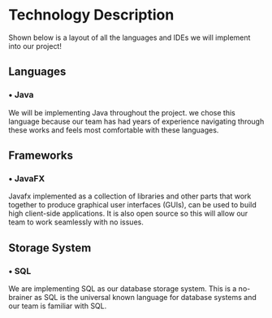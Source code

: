 # Technology Description
Shown below is a layout of all the languages and IDEs we will implement into our project!

## Languages
### • Java 
We will be implementing Java throughout the project. we chose this language because our team has had years of experience navigating through these works and feels most comfortable with these languages.

## Frameworks
### • JavaFX
Javafx implemented as a collection of libraries and other parts that work together to produce graphical user interfaces (GUIs), can be used to build high client-side applications. 
It is also open source so this will allow our team to work seamlessly with no issues.

## Storage System
### • SQL
We are implementing SQL as our database storage system. This is a no-brainer as SQL is the universal known language for database systems and our team is familiar with SQL.
